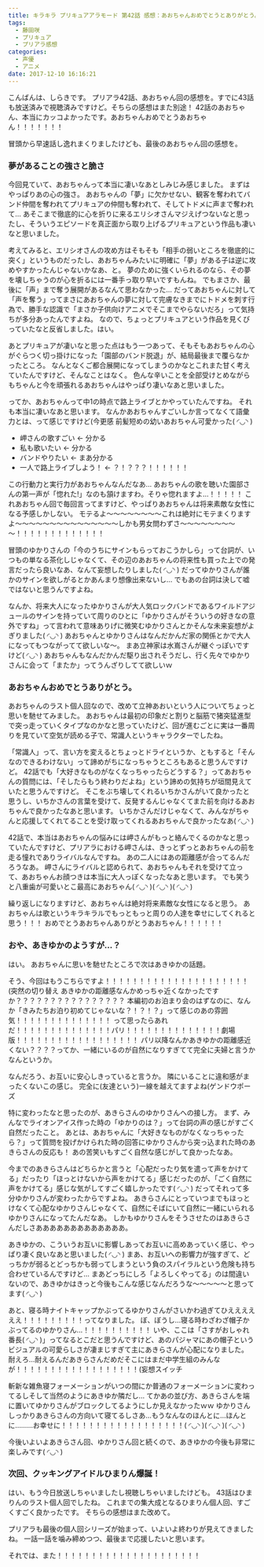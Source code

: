 ```yaml
---
title: キラキラ プリキュアアラモード 第42話 感想：あおちゃんおめでとうとありがとう。
tags:
  - 藤田咲
  - プリキュア
  - プリアラ感想
categories:
  - 声優
  - アニメ
date: 2017-12-10 16:16:21
---
```


こんばんは、しらきです。
プリアラ42話、あおちゃん回の感想を。すでに43話も放送済みで視聴済みですけど。そちらの感想はまた別途！
42話のあおちゃん、本当にカッコよかったです。あおちゃんおめでとうあおちゃん！！！！！！！
<!-- more -->

冒頭から早速話し逸れまくりましたけども、最後のあおちゃん回の感想を。

### 夢があることの強さと脆さ

今回見ていて、あおちゃんって本当に凄いなあとしみじみ感じました。
まずはやっぱりあの心の強さ。
あおちゃんの「夢」に欠かせない、観客を奪われてバンド仲間を奪われてプリキュアの仲間も奪われて、そしてトドメに声まで奪われて…
あそこまで徹底的に心を折りに来るエリシオさんマジえげつないなと思ったし、そういうエピソードを真正面から取り上げるプリキュアという作品も凄いなと思いました。

考えてみると、エリシオさんの攻め方はそもそも「相手の弱いところを徹底的に突く」というものだったし、あおちゃんみたいに明確に「夢」がある子は逆に攻めやすかったんじゃないかなあ、と。
夢のために強くいられるのなら、その夢を壊しちゃうのが心を折るには一番手っ取り早いですもんね。
でもまさか、最後に「声」まで奪う展開があるなんて思わなかった…
だってあおちゃんに対して「声を奪う」ってまさにあおちゃんの夢に対して完膚なきまでにトドメを刺す行為で、勝手な認識で「まさか子供向けアニメでそこまでやらないだろ」って気持ちが多分あったんですよね。
なので、ちょっとプリキュアという作品を見くびっていたなと反省しました。はい。

あとプリキュアが凄いなと思った点はもう一つあって、そもそもあおちゃんの心がぐらつく切っ掛けになった「園部のバンド脱退」が、結局最後まで覆らなかったところ。
なんとなくご都合展開になってしまうのかなとこれまた甘く考えていたんですけど、そんなことはなく。
色んな辛いことを全部受けとめながらもちゃんと今を頑張れるあおちゃんはやっぱり凄いなあと思いました。

ってか、あおちゃんって中1の時点で路上ライブとかやっていたんですね。
それも本当に凄いなあと思います。
なんかあおちゃんすごいしか言ってなくて語彙力とは、って感じですけど(今更感
前髪短めの幼いあおちゃん可愛かった( ◜◡◝ )

* 岬さんの歌すごい ← 分かる
* 私も歌いたい ← 分かる
* バンドやりたい ← まあ分かる
* 一人で路上ライブしよう！ ← ？！？？？！！！！！！

この行動力と実行力があおちゃんなんだなあ…
あおちゃんの歌を聴いた園部さんの第一声が「惚れた!」なのも頷けますわ。そりゃ惚れますよ…！！！！！
これあおちゃん回で毎回言ってますけど、やっぱりあおちゃんは将来素敵な女性になる予感しかしない。
モテるよ～～～～～～～～これは絶対にモテまくりますよ～～～～～～～～～～～～～～～しかも男女問わずさ～～～～～～～～～！！！！！！！！！！！！！

冒頭のゆかりさんの「今のうちにサインもらっておこうかしら」って台詞が、いつもの単なる茶化しじゃなくて、その辺のあおちゃんの将来性も買った上での発言だったら良いなあ、なんて妄想したりしました( ◜◡◝ )
だってゆかりさんが誰かのサインを欲しがるとかあんまり想像出来ないし…
でもあの台詞は決して嘘ではないと思うんですよね。

なんか、将来大人になったゆかりさんが大人気ロックバンドであるワイルドアジュールのサインを持っていて周りのひとに「ゆかりさんがそういうの好きなの意外ですね」って言われて意味ありげに微笑むゆかりさんとかそんな未来妄想がよぎりました( ◜◡◝ )
あおちゃんとゆかりさんはなんだかんだ家の関係とかで大人になってもつながってて欲しいな～。
まあ立神家は水嶌さんが継ぐっぽいですけど( ◜◡◝ )
あおちゃんもなんだかんだ駆り出されそうだし、行く先々でゆかりさんに会って「またか」ってうんざりしてて欲しいｗ

### あおちゃんおめでとうありがとう。

あおちゃんのラスト個人回なので、改めて立神あおいという人についてちょっと思いを馳せてみました。
あおちゃんは最初の印象だと割りと脳筋で猪突猛進型で突っ走っていくタイプなのかなと思っていたけど、回が進むごとに実は一番周りを見ていて空気が読める子で、常識人というキャラクターでしたね。

「常識人」って、言い方を変えるとちょっとドライというか、ともすると「そんなのできるわけない」って諦めがちになっちゃうところもあると思うんですけど。
42話でも「大好きなものがなくなっちゃったらどうする？」ってあおちゃんの質問には、「そしたらもう終わりだよね」という諦めの気持ちが垣間見えていたと思うんですけど。
そこをぶち壊してくれるいちかさんがいて良かったと思うし、いちかさんの言葉を受けて、反発するんじゃなくてまた前を向けるあおちゃんで良かったなあと思います。
いちかさんだけじゃなくて、みんながちゃんと応援してくれてることを受け取ってくれるあおちゃんで良かったなあ( ◜◡◝ )

42話で、本当はあおちゃんの悩みには岬さんがもっと絡んでくるのかなと思っていたんですけど、プリアラにおける岬さんは、きっとずっとあおちゃんの前を走る憧れでありライバルなんですね。
あの二人にはあの距離感が合ってるんだろうなあ。
岬さんにライバルと認められて、あおちゃんもそれを受けて立って、あおちゃんお顔つきは本当に大人っぽくなったなあと思います。
でも笑うと八重歯が可愛いとこ最高にあおちゃん( ◜◡◝ )( ◜◡◝ )( ◜◡◝ )

繰り返しになりますけど、あおちゃんは絶対将来素敵な女性になると思う。
あおちゃんは歌というキラキラルでもっともっと周りの人達を幸せにしてくれると思う！！！
おめでとうあおちゃんありがとうあおちゃん！！！！！！

### おや、あきゆかのようすが…？

はい。
あおちゃんに思いを馳せたところで次はあきゆかの話題。

そう、今回はもうこちらですよ！！！！！！！！！！！！！！！！！！！！！(突然の切り替え
あきゆかの距離感なんかめっちゃ近くなかったですか？？？？？？？？？？？？？？？？
本編初のお泊まり会のはずなのに、なんか「きみたちお泊り初めてじゃないな？！？！？」って感じのあの雰囲気！！！！！！！！！！！！！！
って思ったらあれだ！！！！！！！！！！！！！！パリ！！！！！！！！！！！！！！劇場版！！！！！！！！！！！！！！！！！！
パリ以降なんかあきゆかの距離感近くない？？？？ってか、一緒にいるのが自然になりすぎてて完全に夫婦と言うかなんというか。

なんだろう、お互いに安心しきっていると言うか。
隣にいることに違和感がまったくないこの感じ。
完全に(友達という)一線を越えてますよね(ゲンドウポーズ

特に変わったなと思ったのが、あきらさんのゆかりさんへの接し方。
まず、みんなでライオンアイス作った時の「ゆかりのは？」って台詞の声の感じがすごく自然だったこと。
あとは、あおちゃんに「大好きなものがなくなっちゃったら？」って質問を投げかけられた時の回答にゆかりさんから突っ込まれた時のあきらさんの反応も！
あの苦笑いもすごく自然な感じがして良かったなあ。

今までのあきらさんはどちらかと言うと「心配だったり気を遣って声をかけてる」だったり「ほっとけないから声をかけてる」感じだったのが、「ごく自然に声をかけてる」感じな気がしてすごく嬉しかったです( ◜◡◝ )
だってそれって多分ゆかりさんが変わったからですよね。
あきらさんにとっていつまでもほっとけなくて心配なゆかりさんじゃなくて、自然にそばにいて自然に一緒にいられるゆかりさんになってたんだなあ。
しかもゆかりさんをそうさせたのはあきらさんだしさあああああああああああああ。

あきゆかの、こういうお互いに影響しあってお互いに高めあっていく感じ、やっぱり凄く良いなあと思いました( ◜◡◝ )
まあ、お互いへの影響力が強すぎて、どっちかが弱るとどっちかも弱ってしまうという負のスパイラルという危険も持ち合わせているんですけど…
まあどっちにしろ「よろしくやってる」のは間違いないので、あきゆかはきっと今後もこんな感じなんだろうな～～～～～と思ってます( ◜◡◝ )

あと、寝る時ナイトキャップかぶってるゆかりさんがさいかわ過ぎてひええええええ！！！！！！！！！ってなりました。
ぼ、ぼうし…寝る時わざわざ帽子かぶってるのゆかりさん…！！！！！！！！！！
いや、ここは「さすがおしゃれ番長( ◜◡◝ )」ってなるとこだと思うんですけど、あのパジャマにあの帽子というビジュアルの可愛らしさが凄まじすぎて主にあきらさんが心配になりました。
耐えろ…耐えるんだあきらさんだめだそこにはまだ中学生組のみんなが！！！！！！！！！！！！！！！！！！(妄想スイッチ

斬新な雑魚寝フォーメーションがいつの間にか普通のフォーメーションに変わってるしそして当然のようにあきゆか隣だし…
てかあの並び方、あきらさんを端に置いてゆかりさんがブロックしてるようにしか見えなかったｗｗ
ゆかりさんしっかりあきらさんの方向いて寝てるしさあ…もうなんなのほんとに…ほんとに………お幸せに！！！！！！！！！！！！！！！！！！( ◜◡◝ )( ◜◡◝ )( ◜◡◝ )

今後いよいよあきらさん回、ゆかりさん回と続くので、あきゆかの今後も非常に楽しみです( ◜◡◝ )

### 次回、クッキングアイドルひまりん爆誕！

はい、もう今日放送しちゃいましたし視聴しちゃいましたけども。
43話はひまりんのラスト個人回でしたね。
これまでの集大成となるひまりん個人回、すごくすごく良かったです。
そちらの感想はまた改めて。

プリアラも最後の個人回シリーズが始まって、いよいよ終わりが見えてきましたね。
一話一話を噛み締めつつ、最後まで応援したいと思います。

それでは、また！！！！！！！！！！！！！！！！！！！！！
